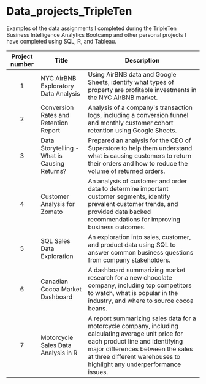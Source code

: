 # Data_projects_TripleTen
Examples of the data assignments I completed during the TripleTen Business Intelligence Analytics Bootcamp and other personal projects I have completed using SQL, R, and Tableau. 

| Project number | Title | Description |
| :-----------: | ----------------------------- |------------------ |
| 1 | NYC AirBNB Exploratory Data Analysis | Using AirBNB data and Google Sheets, identify what types of property are profitable investments in the NYC AirBNB market. |
| 2 | Conversion Rates and Retention Report | Analysis of a company's transaction logs, including a conversion funnel and monthly customer cohort retention using Google Sheets.  |
| 3 | Data Storytelling - What is Causing Returns? | Prepared an analysis for the CEO of Superstore to help them understand what is causing customers to return their orders and how to reduce the volume of returned orders.  |
| 4 | Customer Analysis for Zomato | An analysis of customer and order data to determine important customer segments, identify prevalent customer trends, and provided data backed recommendations for improving business outcomes.|
| 5 | SQL Sales Data Exploration | An exploration into sales, customer, and product data using SQL to answer common business questions from company stakeholders.|
| 6 | Canadian Cocoa Market Dashboard | A dashboard summarizing market research for a new chocolate company, including top competitors to watch, what is popular in the industry, and where to source cocoa beans.|
| 7 | Motorcycle Sales Data Analysis in R | A report summarizing sales data for a motorcycle company, including calculating average unit price for each product line and identifying major differences between the sales at three different warehouses to highlight any underperformance issues.|
